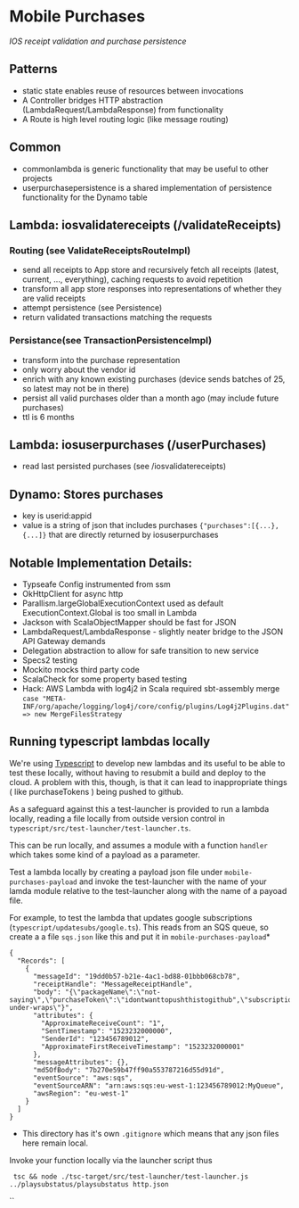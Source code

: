 # Mobile Purchases
_IOS receipt validation and purchase persistence_

## Patterns
* static state enables reuse of resources between invocations
* A Controller bridges HTTP abstraction (LambdaRequest/LambdaResponse) from functionality
* A Route is high level routing logic (like message routing)
 
## Common
* commonlambda is generic functionality that may be useful to other projects
* userpurchasepersistence is a shared implementation of persistence functionality for the Dynamo table
 
## Lambda: iosvalidatereceipts (/validateReceipts)
### Routing (see ValidateReceiptsRouteImpl)
* send all receipts to App store and recursively fetch all receipts (latest, current, ..., everything), caching requests to avoid repetition
* transform all app store responses into representations of whether they are valid receipts
* attempt persistence (see Persistence)
* return validated transactions matching the requests

### Persistance(see TransactionPersistenceImpl)
* transform into the purchase representation
* only worry about the vendor id
* enrich with any known existing purchases (device sends batches of 25, so latest may not be in there)
* persist all valid purchases older than a month ago (may include future purchases)
* ttl is 6 months

## Lambda: iosuserpurchases (/userPurchases)
* read last persisted purchases (see /iosvalidatereceipts)

## Dynamo: Stores purchases
* key is userid:appid
* value is a string of json that includes purchases `{"purchases":[{...}, {...]}` that are directly returned by iosuserpurchases

## Notable Implementation Details:
* Typseafe Config instrumented from ssm
* OkHttpClient for async http
* Parallism.largeGlobalExecutionContext used as default ExecutionContext.Global is too small in Lambda
* Jackson with ScalaObjectMapper should be fast for JSON
* LambdaRequest/LambdaResponse - slightly neater bridge to the JSON API Gateway demands
* Delegation abstraction to allow for safe transition to new service
* Specs2 testing
* Mockito mocks third party code
* ScalaCheck for some property based testing
* Hack: AWS Lambda with log4j2 in Scala required sbt-assembly merge  ```case "META-INF/org/apache/logging/log4j/core/config/plugins/Log4j2Plugins.dat" => new MergeFilesStrategy``` 

## Running typescript lambdas locally

We're using [Typescript](https://www.typescriptlang.org/) to develop new lambdas and its useful to be able to test these locally, without having to resubmit a build and deploy to the cloud. A problem with this, though, is that it can lead to inappropriate things ( like purchaseTokens ) being pushed to github. 

As a safeguard against this a test-launcher is provided to run a lambda locally, reading a file locally from outside version control in `typescript/src/test-launcher/test-launcher.ts`.

This can be run locally, and assumes a module with a function `handler` which takes some kind of a payload as a parameter. 

Test a lambda locally by creating a payload json file under `mobile-purchases-payload` and invoke the test-launcher with the name of your lamda module relative to the test-launcher along with the name of a payoad file. 

For example, to test the lambda that updates google subscriptions (`typescript/updatesubs/google.ts`). This reads from an SQS queue, so create a a file `sqs.json` like this and put it in `mobile-purchases-payload`*


```
{
  "Records": [
    {
      "messageId": "19dd0b57-b21e-4ac1-bd88-01bbb068cb78",
      "receiptHandle": "MessageReceiptHandle",
      "body": "{\"packageName\":\"not-saying\",\"purchaseToken\":\"idontwanttopushthistogithub",\"subscriptionId\":\"keeo-under-wraps\"}",
      "attributes": {
        "ApproximateReceiveCount": "1",
        "SentTimestamp": "1523232000000",
        "SenderId": "123456789012",
        "ApproximateFirstReceiveTimestamp": "1523232000001"
      },
      "messageAttributes": {},
      "md5OfBody": "7b270e59b47ff90a553787216d55d91d",
      "eventSource": "aws:sqs",
      "eventSourceARN": "arn:aws:sqs:eu-west-1:123456789012:MyQueue",
      "awsRegion": "eu-west-1"
    }
  ]
}
```

* This directory has it's own `.gitignore` which means that any json files here remain local.

Invoke your function locally via the launcher script thus

     tsc && node ./tsc-target/src/test-launcher/test-launcher.js ../playsubstatus/playsubstatus http.json

``
